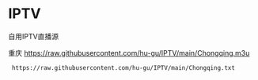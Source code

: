 # IPTV
自用IPTV直播源

重庆 https://raw.githubusercontent.com/hu-gu/IPTV/main/Chongqing.m3u
     
     https://raw.githubusercontent.com/hu-gu/IPTV/main/Chongqing.txt
